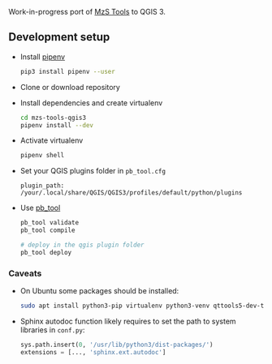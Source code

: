 Work-in-progress port of [MzS Tools](https://github.com/CNR-IGAG/mzs-tools) to QGIS 3.

## Development setup

- Install [pipenv](https://pipenv.readthedocs.io/en/latest/install/#installing-pipenv)

    ```bash
    pip3 install pipenv --user
    ```

- Clone or download repository

- Install dependencies and create virtualenv

    ```bash
    cd mzs-tools-qgis3
    pipenv install --dev
    ```

- Activate virtualenv

    ```bash
    pipenv shell
    ```

- Set your QGIS plugins folder in `pb_tool.cfg`

    ```
    plugin_path: /your/.local/share/QGIS/QGIS3/profiles/default/python/plugins
    ```

- Use [pb_tool](http://g-sherman.github.io/plugin_build_tool/)

    ```bash
    pb_tool validate
    pb_tool compile

    # deploy in the qgis plugin folder
    pb_tool deploy
    ```

### Caveats

- On Ubuntu some packages should be installed:

    ```bash
    sudo apt install python3-pip virtualenv python3-venv qttools5-dev-tools
    ```

- Sphinx autodoc function likely requires to set the path to system libraries in `conf.py`:

    ```python
    sys.path.insert(0, '/usr/lib/python3/dist-packages/')
    extensions = [..., 'sphinx.ext.autodoc']
    ```
